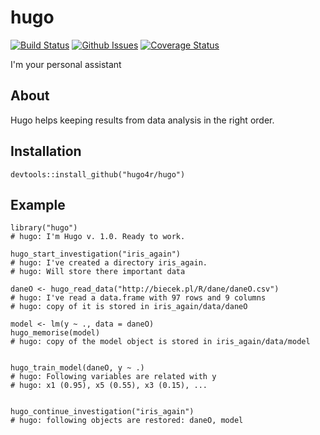 # hugo

[![Build Status](https://api.travis-ci.org/hugo4r/hugo.png)](https://travis-ci.org/hugo4r/hugo)
[![Github Issues](http://githubbadges.herokuapp.com/hugo4r/hugo/issues.svg)](https://github.com/hugo4r/hugo/issues)
[![Coverage
Status](https://img.shields.io/codecov/c/github/hugo4r/hugo/master.svg)](https://codecov.io/github/hugo4r/hugo?branch=master)


I'm your personal assistant

## About

Hugo helps keeping results from data analysis in the right order.

## Installation

```
devtools::install_github("hugo4r/hugo")
```

## Example

```
library("hugo")
# hugo: I'm Hugo v. 1.0. Ready to work.

hugo_start_investigation("iris_again")
# hugo: I've created a directory iris_again. 
# hugo: Will store there important data

daneO <- hugo_read_data("http://biecek.pl/R/dane/daneO.csv")
# hugo: I've read a data.frame with 97 rows and 9 columns
# hugo: copy of it is stored in iris_again/data/daneO

model <- lm(y ~ ., data = daneO)
hugo_memorise(model)
# hugo: copy of the model object is stored in iris_again/data/model


hugo_train_model(daneO, y ~ .)
# hugo: Following variables are related with y
# hugo: x1 (0.95), x5 (0.55), x3 (0.15), ...


hugo_continue_investigation("iris_again")
# hugo: following objects are restored: daneO, model

```

